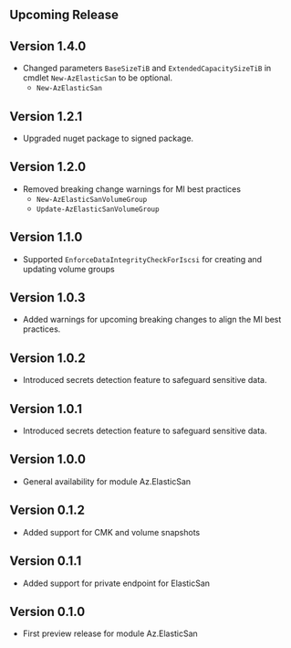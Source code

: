 <!--
    Please leave this section at the top of the change log.

    Changes for the upcoming release should go under the section titled "Upcoming Release", and should adhere to the following format:

    ## Upcoming Release
    * Overview of change #1
        - Additional information about change #1
    * Overview of change #2
        - Additional information about change #2
        - Additional information about change #2
    * Overview of change #3
    * Overview of change #4
        - Additional information about change #4

    ## YYYY.MM.DD - Version X.Y.Z (Previous Release)
    * Overview of change #1
        - Additional information about change #1
-->
## Upcoming Release

## Version 1.4.0
* Changed parameters `BaseSizeTiB` and `ExtendedCapacitySizeTiB` in cmdlet `New-AzElasticSan` to be optional.
    - `New-AzElasticSan`

## Version 1.2.1
* Upgraded nuget package to signed package.

## Version 1.2.0
* Removed breaking change warnings for MI best practices 
    - `New-AzElasticSanVolumeGroup`
    - `Update-AzElasticSanVolumeGroup`

## Version 1.1.0
* Supported `EnforceDataIntegrityCheckForIscsi` for creating and updating volume groups

## Version 1.0.3
* Added warnings for upcoming breaking changes to align the MI best practices.

## Version 1.0.2
* Introduced secrets detection feature to safeguard sensitive data.

## Version 1.0.1
* Introduced secrets detection feature to safeguard sensitive data.

## Version 1.0.0
* General availability for module Az.ElasticSan

## Version 0.1.2
* Added support for CMK and volume snapshots

## Version 0.1.1
* Added support for private endpoint for ElasticSan

## Version 0.1.0
* First preview release for module Az.ElasticSan


